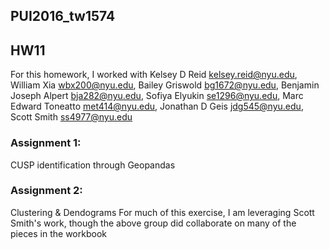 ## PUI2016_tw1574
## HW11
For this homework, I worked with Kelsey D Reid <kelsey.reid@nyu.edu>, William Xia <wbx200@nyu.edu>, Bailey Griswold <bg1672@nyu.edu>, Benjamin Joseph Alpert <bja282@nyu.edu>, Sofiya Elyukin <se1296@nyu.edu>, Marc Edward Toneatto <met414@nyu.edu>, Jonathan D Geis <jdg545@nyu.edu>, Scott Smith <ss4977@nyu.edu>

### Assignment 1:
CUSP identification through Geopandas

### Assignment 2:
Clustering & Dendograms
For much of this exercise, I am leveraging Scott Smith's work, though the above group did collaborate on many of the pieces in the workbook

